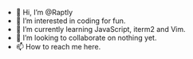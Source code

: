 - 👋 Hi, I’m @Raptly
- 👀 I’m interested in coding for fun.
- 🌱 I’m currently learning JavaScript, iterm2 and Vim.
- 💞️ I’m looking to collaborate on nothing yet.
- 📫 How to reach me here.

<!---
Raptly/Raptly is a ✨ special ✨ repository because its `README.md` (this file) appears on your GitHub profile.
You can click the Preview link to take a look at your changes.
--->
